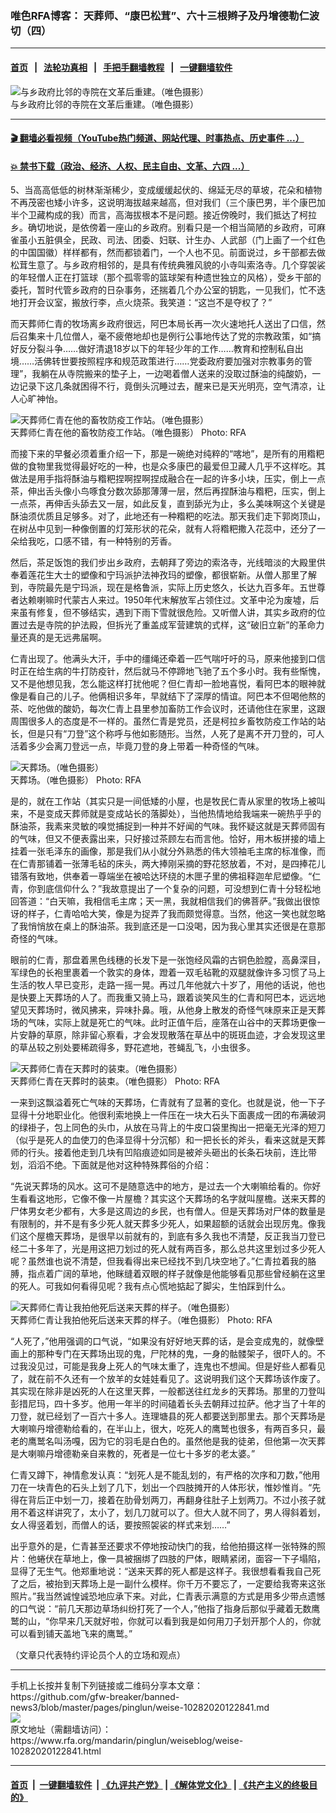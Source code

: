 ### 唯色RFA博客： 天葬师、“康巴松茸”、六十三根辫子及丹增德勒仁波切（四）
------------------------

#### [首页](https://github.com/gfw-breaker/banned-news3/blob/master/README.md) &nbsp;&nbsp;|&nbsp;&nbsp; [法轮功真相](https://github.com/begood0513/basic/blob/master/README.md)  &nbsp;&nbsp;|&nbsp;&nbsp; [手把手翻墙教程](https://github.com/gfw-breaker/guides/wiki)  &nbsp;&nbsp;|&nbsp;&nbsp; [一键翻墙软件](https://github.com/gfw-breaker/nogfw/blob/master/README.md)  



<div id="headerimg">
 <img alt="与乡政府比邻的寺院在文革后重建。（唯色摄影）" src="https://www.rfa.org/mandarin/pinglun/weiseblog/weise-10282020122841.html/4-001.jpg/@@images/00511ecb-0628-4cff-be47-39d322ca4b94.jpeg" title="与乡政府比邻的寺院在文革后重建。（唯色摄影）"/>
 <div id="headerimgcontents">
  <div id="headerimgcaption">
   <span>
    与乡政府比邻的寺院在文革后重建。（唯色摄影）
   </span>
   <!-- zoomattribute -->
  </div>
  <!-- headerimgcaption -->
 </div>
 <!-- headerimagecontents -->
</div>

<hr/>


#### [ 🎬  翻墙必看视频（YouTube热门频道、网站代理、时事热点、历史事件 ...）](https://github.com/gfw-breaker/links/blob/master/banned.md)

#### [ 💥  禁书下载（政治、经济、人权、民主自由、文革、六四 ...）](https://github.com/gfw-breaker/books/blob/master/README.md)

<div id="storytext">
 <div>
  <div class="slot_header">
  </div>
 </div>
 <p>
  5、当高高低低的树林渐渐稀少，变成缓缓起伏的、绵延无尽的草坡，花朵和植物不再茂密也矮小许多，这说明海拔越来越高，但对我们（三个康巴男，半个康巴加半个卫藏构成的我）而言，高海拔根本不是问题。接近傍晚时，我们抵达了柯拉乡。确切地说，是依傍着一座山的乡政府。别看只是一个相当简陋的乡政府，可麻雀虽小五脏俱全，民政、司法、团委、妇联、计生办、人武部（门上画了一个红色的中国国徽）样样都有，然而都锁着门，一个人也不见。前面说过，乡干部都去做松茸生意了。与乡政府相邻的，是具有传统典雅风貌的小寺叫索洛寺。几个穿袈裟的年轻僧人正在打篮球（那个孤零零的篮球架有种遗世独立的风格），受乡干部的委托，暂时代管乡政府的日杂事务，还揣着几个办公室的钥匙，一见我们，忙不迭地打开会议室，搬放行李，点火烧茶。我笑道：“这岂不是夺权了？”
 </p>
 <p>
  而天葬师仁青的牧场离乡政府很远，阿巴本局长再一次火速地托人送出了口信，然后召集来十几位僧人，毫不疲倦地却也是例行公事地传达了党的宗教政策，如“搞好反分裂斗争……做好清退18岁以下的年轻少年的工作……教育和控制私自出境……活佛转世要按照程序和规范政策进行……党委政府要加强对宗教事务的管理”，我躺在从寺院搬来的垫子上，一边喝着僧人送来的没取过酥油的纯酸奶，一边记录下这几条就困得不行，竟倒头沉睡过去，醒来已是天光明亮，空气清凉，让人心旷神怡。
 </p>
 <p>
 </p>
 <p>
  <div class="image-inline captioned" style="width:1787px;">
   <div style="width:1787px;">
    <img alt="天葬师仁青在他的畜牧防疫工作站。（唯色摄影）" src="https://www.rfa.org/mandarin/pinglun/weiseblog/weise-10282020122841.html/4-002.jpg" title="天葬师仁青在他的畜牧防疫工作站。（唯色摄影）"/>
   </div>
   <div class="image-caption">
    <span style="width:1787px;">
     天葬师仁青在他的畜牧防疫工作站。（唯色摄影）
    </span>
    <span class="copyright">
     Photo: RFA
    </span>
   </div>
  </div>
 </p>
 <p>
  而接下来的早餐必须着重介绍一下，那是一碗绝对纯粹的“喀地”，是所有的用糌粑做的食物里我觉得最好吃的一种，也是众多康巴的最爱但卫藏人几乎不这样吃。其做法是用手指将酥油与糌粑捏啊捏啊捏成融合在一起的许多小块，压实，倒上一点茶，伸出舌头像小鸟啄食分数次舔那薄薄一层，然后再捏酥油与糌粑，压实，倒上一点茶，再伸舌头舔去又一层，如此反复，直到舔光为止，多么美味啊这个关键是酥油须优质且足够多。对了，此地还有一种糌粑的吃法。那天我们走下郭岗顶山，在树丛中见到一种像倒置的灯笼形状的花朵，就有人将糌粑撒入花蕊中，还分了一朵给我吃，口感不错，有一种特别的芳香。
 </p>
 <p>
  然后，茶足饭饱的我们步出乡政府，去朝拜了旁边的索洛寺，光线暗淡的大殿里供奉着莲花生大士的塑像和宁玛派护法神孜玛的塑像，都很崭新。从僧人那里了解到，寺院最先是宁玛派，现在是格鲁派，实际上历史悠久，长达九百多年。五世尊者达赖喇嘛时代蒙古人来过。1950年代末解放军占领住过。文革中沦为废墟，后来虽有修复，但不够结实，遇到下雨下雪就很危险。又听僧人讲，其实乡政府的位置过去是寺院的护法殿，但拆光了重盖成军营建筑的式样，这“破旧立新”的革命力量还真的是无远弗届啊。
 </p>
 <p>
  仁青出现了。他满头大汗，手中的缰绳还牵着一匹气喘吁吁的马，原来他接到口信时正在给生病的牛打防疫针，然后就马不停蹄地飞驰了五个多小时。我有些惭愧，又不是他想见我，怎么能这样打扰他呢？但仁青却一脸地喜悦，看阿巴本的眼神就像是看自己的儿子。他俩相识多年，早就结下了深厚的情谊。阿巴本不但喝他熬的茶、吃他做的酸奶，每次仁青上县里参加畜防工作会议时，还请他住在家里，这跟周围很多人的态度是不一样的。虽然仁青是党员，还是柯拉乡畜牧防疫工作站的站长，但是只有“刀登”这个称呼与他如影随形。当然，人死了是离不开刀登的，可人活着多少会离刀登远一点，毕竟刀登的身上带着一种奇怪的气味。
 </p>
 <p>
 </p>
 <p>
  <div class="image-inline captioned" style="width:2203px;">
   <div style="width:2203px;">
    <img alt="天葬场。（唯色摄影）" src="https://www.rfa.org/mandarin/pinglun/weiseblog/weise-10282020122841.html/4-003.jpg" title="天葬场。（唯色摄影）"/>
   </div>
   <div class="image-caption">
    <span style="width:2203px;">
     天葬场。（唯色摄影）
    </span>
    <span class="copyright">
     Photo: RFA
    </span>
   </div>
  </div>
 </p>
 <p>
  是的，就在工作站（其实只是一间低矮的小屋，也是牧民仁青从家里的牧场上被叫来，不是变成天葬师就是变成站长的落脚处），当他热情地给我端来一碗热乎乎的酥油茶，我素来灵敏的嗅觉捕捉到一种并不好闻的气味。我怀疑这就是天葬师固有的气味，但又不便表露出来，只好接过茶顾左右而言他。恰好，用木板拼接的墙上挂着一张毛泽东的画像，那是我们从小就分外熟悉的伟大领袖毛主席的标准像，而在仁青那铺着一张薄毛毡的床头，两大捧刚采摘的野花怒放着，不对，是四捧花儿错落有致地，供奉着一尊端坐在被哈达环绕的木匣子里的佛祖释迦牟尼塑像。“仁青，你到底信仰什么？”我故意提出了一个复杂的问题，可没想到仁青十分轻松地回答道：“白天嘛，我相信毛主席；天一黑，我就相信我们的佛菩萨。”我做出很惊讶的样子，仁青哈哈大笑，像是为捉弄了我而颇觉得意。当然，他这一笑也就忽略了我悄悄放在桌上的酥油茶。我到底还是一口没喝，因为我心里其实还很是在意那奇怪的气味。
 </p>
 <p>
  眼前的仁青，那盘着黑色线穗的长发下是一张饱经风霜的古铜色脸膛，高鼻深目，军绿色的长袍里裹着一个敦实的身体，蹬着一双毛毡靴的双腿就像许多习惯了马上生活的牧人早已变形，走路一摇一晃。再过几年他就六十岁了，用他的话说，他也是快要上天葬场的人了。而我重又骑上马，跟着谈笑风生的仁青和阿巴本，远远地望见天葬场时，微风拂来，异味扑鼻。哦，从他身上散发的奇怪气味原来正是天葬场的气味，实际上就是死亡的气味。此时正值午后，座落在山谷中的天葬场更像一片安静的草原，除非留心察看，才会发现散落在草丛中的斑斑血迹，才会发现这里的草丛较之别处要稀疏得多，野花遮地，苍蝇乱飞，小虫很多。
 </p>
 <p>
 </p>
 <p>
  <div class="image-inline captioned" style="width:1403px;">
   <div style="width:1403px;">
    <img alt="天葬师仁青在天葬时的装束。（唯色摄影）" src="https://www.rfa.org/mandarin/pinglun/weiseblog/weise-10282020122841.html/4-004.jpg" title="天葬师仁青在天葬时的装束。（唯色摄影）"/>
   </div>
   <div class="image-caption">
    <span style="width:1403px;">
     天葬师仁青在天葬时的装束。（唯色摄影）
    </span>
    <span class="copyright">
     Photo: RFA
    </span>
   </div>
  </div>
 </p>
 <p>
  一来到这飘溢着死亡气味的天葬场，仁青就有了显著的变化。也就是说，他一下子显得十分地职业化。他很利索地换上一件压在一块大石头下面裹成一团的布满破洞的绿褂子，包上同色的头巾，从放在马背上的牛皮口袋里掏出一把毫无光泽的短刀（似乎是死人的血使刀的色泽显得十分沉郁）和一把长长的斧头，看来这就是天葬师的行头。接着他走到几块有凹陷痕迹如同是被斧头砸出的长条石块前，连比带划，滔滔不绝。下面就是他对这种特殊葬俗的介绍：
 </p>
 <p>
  “先说天葬场的风水。这可不是随意选中的地方，是过去一个大喇嘛给看的。你好生看看这地形，它像不像一片屋檐？其实这个天葬场的名字就叫屋檐。送来天葬的尸体男女老少都有，大多是这周边的乡民，也有僧人。但是天葬场对尸体的数量是有限制的，并不是有多少死人就天葬多少死人，如果超额的话就会出现厉鬼。像我们这个屋檐天葬场，是很早以前就有的，到底有多久我也不清楚，反正我当刀登已经二十多年了，光是用这把刀划过的死人就有两百多，那么总共这里划过多少死人呢？虽然谁也说不清楚，但我看得出来已经找不到几块空地了。”仁青拉着我的胳膊，指点着广阔的草地，他眯缝着双眼的样子就像是他能够看见那些曾经躺在这里的死人。可我如何看得见呢？我有点心慌地掂起了脚尖，生怕踩到什么。
 </p>
 <p>
 </p>
 <p>
  <div class="image-inline captioned" style="width:2192px;">
   <div style="width:2192px;">
    <img alt="天葬师仁青让我拍他死后送来天葬的样子。（唯色摄影）" src="https://www.rfa.org/mandarin/pinglun/weiseblog/weise-10282020122841.html/4-005.jpg" title="天葬师仁青让我拍他死后送来天葬的样子。（唯色摄影）"/>
   </div>
   <div class="image-caption">
    <span style="width:2192px;">
     天葬师仁青让我拍他死后送来天葬的样子。（唯色摄影）
    </span>
    <span class="copyright">
     Photo: RFA
    </span>
   </div>
  </div>
 </p>
 <p>
  “人死了，”他用强调的口气说，“如果没有好好地天葬的话，是会变成鬼的，就像壁画上的那种专门在天葬场出现的鬼，尸陀林的鬼，一身的骷髅架子，很吓人的。不过我没见过，可能是我身上死人的气味太重了，连鬼也不想闻。但是好些人都看见了，就在前不久还有一个放羊的女娃娃看见了。这说明我们这个天葬场该作废了。其实现在除非是凶死的人在这里天葬，一般都送往红龙乡的天葬场。那里的刀登叫彭措尼玛，四十多岁。他用一年半的时间磕着长头去朝拜过拉萨。他才当了十年的刀登，就已经划了一百六十多人。连理塘县的死人都要送到那里去。那个天葬场是大喇嘛丹增德勒给看的，在半山上，很大，吃死人的鹰鹫也很多，有两百多只，最老的鹰鹫名叫汤嘎，因为它的羽毛是白色的。虽然他是我的徒弟，但他第一次天葬是大喇嘛丹增德勒亲自来教的，死者是一位七十多岁的老太婆。”
 </p>
 <p>
  仁青又蹲下，神情愈发认真：“划死人是不能乱划的，有严格的次序和刀数，”他用刀在一块青色的石头上划了几下，划出一个四肢摊开的人体形状，惟妙惟肖。“先得在背后正中划一刀，接着在肋骨划两刀，再翻身往肚子上划两刀。不过小孩子就用不着这样讲究了，太小了，划几刀就可以了。但大人就不同了，男人得斜着划，女人得竖着划，而僧人的话，要按照袈裟的样式来划……”
 </p>
 <p>
  出乎意外的是，仁青甚至还要求不停地按动快门的我，给他拍摄这样一张特殊的照片：他蜷伏在草地上，像一具被捆绑了四肢的尸体，眼睛紧闭，面容一下子塌陷，显得了无生气。他郑重地说：“送来天葬的死人都是这样子。我很想看看我自己死了之后，被抬到天葬场上是一副什么模样。你千万不要忘了，一定要给我寄来这张照片。”我当然诚惶诚恐地应承下来。对此，仁青表示满意的方式是用多少带点遗憾的口气说：“前几天那边草场纠纷打死了一个人，”他指了指身后那似乎藏着无数鹰鹫的山，“你早来几天就好啦，你就可以看到我是如何用刀子划开那个人的，你就可以看到铺天盖地飞来的鹰鹫。”
 </p>
 <p>
 </p>
 <p>
  （文章只代表特约评论员个人的立场和观点）
 </p>
</div>

<hr/>
手机上长按并复制下列链接或二维码分享本文章：<br/>
https://github.com/gfw-breaker/banned-news3/blob/master/pages/pinglun/weise-10282020122841.md <br/>
<a href='https://github.com/gfw-breaker/banned-news3/blob/master/pages/pinglun/weise-10282020122841.md'><img src='https://github.com/gfw-breaker/banned-news3/blob/master/pages/pinglun/weise-10282020122841.md.png'/></a> <br/>
原文地址（需翻墙访问）：https://www.rfa.org/mandarin/pinglun/weiseblog/weise-10282020122841.html


------------------------
#### [首页](https://github.com/gfw-breaker/banned-news3/blob/master/README.md) &nbsp;|&nbsp; [一键翻墙软件](https://github.com/gfw-breaker/nogfw/blob/master/README.md) &nbsp;| [《九评共产党》](https://github.com/gfw-breaker/9ping.md/blob/master/README.md#九评之一评共产党是什么) | [《解体党文化》](https://github.com/gfw-breaker/jtdwh.md/blob/master/README.md) | [《共产主义的终极目的》](https://github.com/gfw-breaker/gczydzjmd.md/blob/master/README.md)


<img src='http://gfw-breaker.win/banned-news3/pages/pinglun/weise-10282020122841.md' width='0px' height='0px'/>